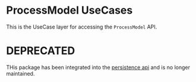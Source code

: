 # ProcessModel UseCases

This is the UseCase layer for accessing the `ProcessModel` API.


# DEPRECATED

THis package has been integrated into the [persistence api](https://github.com/process-engine/persistence_api) and is no longer maintained.
